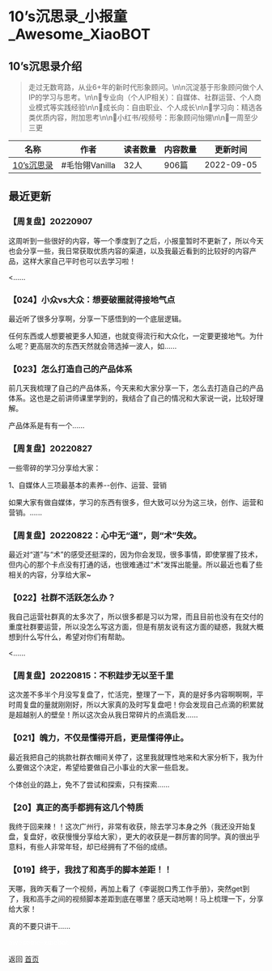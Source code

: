 # 10’s沉思录_小报童_Awesome_XiaoBOT

## 10’s沉思录介绍
> 走过无数弯路，从业6+年的新时代形象顾问。\n\n沉淀基于形象顾问做个人IP的学习与思考。\n\n🔹专业向（个人IP相关）：自媒体、社群运营、个人商业模式等实践经验\n\n🔸成长向：自由职业、个人成长\n\n🔹学习向：精选各类优质内容，附加思考\n\n🔸小红书/视频号：形象顾问怡翎\n\n🔹一周至少三更  
  


|名称|作者|读者数量|内容数量|更新时间|
|---|---|---|---|---|
|[10’s沉思录](https://xiaobot.net/p/MMYL1010?refer=0b133df9-27dc-423b-8101-639049001c13)|#毛怡翎Vanilla|32人|906篇|2022-09-05|

## 最近更新
### 【周复盘】20220907

这周听到一些很好的内容，等一个季度到了之后，小报童暂时不更新了，所以今天也会分享一些，我日常获取优质内容的渠道，以及我最近看到的比较好的内容产品，这样大家自己平时也可以去学习啦！

<......

### 【024】小众vs大众：想要破圈就得接地气点

最近听了很多分享啊，分享一下感悟到的一个底层逻辑。

任何东西或人想要被更多人知道，也就变得流行和大众化，一定要更接地气。为什么呢？更高层次的东西天然就会筛选掉一波人，如......

### 【023】怎么打造自己的产品体系

前几天我梳理了自己的产品体系，今天来和大家分享一下，怎么去打造自己的产品体系。这也是之前讲师课里学到的，我结合了自己的情况和大家说一说，比较好理解。

产品体系是有有一个......

### 【周复盘】20220827

一些零碎的学习分享给大家：

1、自媒体人三项最基本的素养--创作、运营、营销

如果大家有做自媒体，学习的东西有很多，但大致可以分为这三块，创作、运营和营销。......

### 【周复盘】20220822：心中无“道”，则“术”失效。

最近对“道”与“术”的感受还挺深的，因为你会发现，很多事情，即使掌握了技术，但内心的那个卡点没有打通的话，也很难通过“术”发挥出能量。所以最近也看了些相关的内容，分享给大家~

### 【022】社群不活跃怎么办？

我自己运营社群真的太多次了，所以很多都是习以为常，而且目前也没有在交付的重度社群要运营，所以没怎么写这方面，但是有朋友说有这方面的疑惑，我就大概想到什么写什么，希望对你们有帮助。

<......

### 【周复盘】20220815：不积跬步无以至千里

这次差不多半个月没写复盘了，忙活完，整理了一下，真的是好多内容啊啊啊，平时周复盘的量就刚刚好，所以大家真的及时写复盘吧！你会发现自己点滴的积累就是超越别人的壁垒！所以这次会从我日常碎片的点滴启发......

### 【021】魄力，不仅是懂得开启，更是懂得停止。

最近我把自己的挑款社群衣帽间关停了，这里我就理性地来和大家分析下，我为什么要做这个决定，希望给要做自己小事业的大家一些启发。

个体创业的路上，免不了尝试和探索，只有探索......

### 【20】真正的高手都拥有这几个特质

我终于回来辣！！这次广州行，非常有收获，除去学习本身之外（我还没开始复盘，复盘好，收获慢慢分享给大家），更大的收获是一群厉害的同学。真的很出乎意料，有些人非常年轻，却已经拥有了不俗的成绩。

### 【019】终于，我找了和高手的脚本差距！！

天哪，我昨天看了一个视频，再加上看了《李诞脱口秀工作手册》，突然get到了，我和高手之间的视频脚本差距到底在哪里？感天动地啊！马上梳理一下，分享给大家！

真的不要只讲干......


<a href="https://github.com/Reno9527/awesome-xiaobot" style="color: white; text-decoration: none;">awesome-xiaobot</a>

返回 [首页](../README.md)
